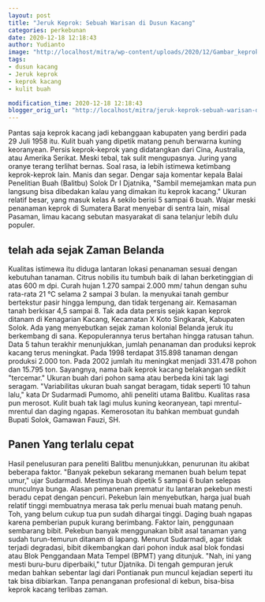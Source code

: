 ```yaml
---
layout: post
title: "Jeruk Keprok: Sebuah Warisan di Dusun Kacang"
categories: perkebunan
date: 2020-12-18 12:18:43
author: Yudianto
image: "http://localhost/mitra/wp-content/uploads/2020/12/Gambar_keprok_914x768.jpg"
tags:
- dusun kacang
- Jeruk keprok
- keprok kacang
- kulit buah

modification_time: 2020-12-18 12:18:43
blogger_orig_url: "http://localhost/mitra/jeruk-keprok-sebuah-warisan-di-dusun.html"
---
```


Pantas saja keprok kacang jadi kebanggaan kabupaten yang berdiri pada 29 Juli 1958 itu. Kulit buah yang dipetik matang penuh berwarna kuning keoranyean. Persis keprok-keprok yang didatangkan dari Cina, Australia, atau Amerika Serikat. Meski tebal, tak sulit mengupasnya.
Juring yang oranye terang terlihat bernas. Soal rasa, ia lebih istimewa ketimbang keprok-keprok lain. Manis dan segar. Dengar saja komentar kepala Balai Penelitian Buah (Balitbu) Solok Dr I Djatnika, "Sambil memejamkan mata pun langsung bisa dibedakan kalau yang dimakan itu keprok kacang."
Ukuran relatif besar, yang masuk kelas A sekilo berisi 5 sampai 6 buah. Wajar meski penanaman keprok di Sumatera Barat menyebar di sentra lain, misal Pasaman, limau kacang sebutan masyarakat di sana telanjur lebih dulu populer.
<h2 id="Belanda">telah ada sejak Zaman Belanda</h2>
Kualitas istimewa itu diduga lantaran lokasi penanaman sesuai dengan kebutuhan tanaman. Citrus nobilis itu tumbuh baik di lahan berketinggian di atas 600 m dpi. Curah hujan 1.270 sampai 2.000 mm/ tahun dengan suhu rata-rata 21 °C selama 2 sampai 3 bulan. Ia menyukai tanah gembur bertekstur pasir hingga lempung, dan tidak tergenang air. Kemasaman tanah berkisar 4,5 sampai 8.
Tak ada data persis sejak kapan keprok ditanam di Kenagarian Kacang, Kecamatan X Koto Singkarak, Kabupaten Solok. Ada yang menyebutkan sejak zaman kolonial Belanda jeruk itu berkembang di sana. Kepopulerannya terus bertahan hingga ratusan tahun.
Data 5 tahun terakhir menunjukkan, jumlah penanaman dan produksi keprok kacang terus meningkat. Pada 1998 terdapat 315.898 tanaman dengan produksi 2.000 ton. Pada 2002 jumlah itu meningkat menjadi 331.478 pohon dan 15.795 ton.
Sayangnya, nama baik keprok kacang belakangan sedikit "tercemar." Ukuran buah dari pohon sama atau berbeda kini tak lagi seragam. "Variabilitas ukuran buah sangat beragam, tidak seperti 10 tahun lalu," kata Dr Sudarmadi Pumomo, ahli peneliti utama Balitbu. Kualitas rasa pun merosot. Kulit buah tak lagi mulus kuning keoranyean, tapi mrentul-mrentul dan daging ngapas. Kemerosotan itu bahkan membuat gundah Bupati Solok, Gamawan Fauzi, SH.
<h2 id="Pencurian">Panen Yang terlalu cepat</h2>
Hasil penelusuran para peneliti Balitbu menunjukkan, penurunan itu akibat beberapa faktor. "Banyak pekebun sekarang memanen buah belum tepat umur," ujar Sudarmadi. Mestinya buah dipetik 5 sampai 6 bulan selepas munculnya bunga. Alasan pemanenan prematur itu lantaran pekebun mesti beradu cepat dengan pencuri.
Pekebun lain menyebutkan, harga jual buah relatif tinggi membuatnya merasa tak perlu menuai buah matang penuh. Toh, yang belum cukup tua pun sudah dihargai tinggi. Daging buah ngapas karena pemberian pupuk kurang berimbang.
Faktor lain, penggunaan sembarang bibit. Pekebun banyak menggunakan bibit asal tanaman yang sudah turun-temurun ditanam di lapang. Menurut Sudarmadi, agar tidak terjadi degradasi, bibit dikembangkan dari pohon induk asal blok fondasi atau Blok Penggandaan Mata Tempel (BPMT) yang ditunjuk.
"Nah, ini yang mesti buru-buru diperbaiki," tutur Djatnika. Di tengah gempuran jeruk medan bahkan sebentar lagi dari Pontianak pun muncul kejadian seperti itu tak bisa dibiarkan. Tanpa penanganan profesional di kebun, bisa-bisa keprok kacang terlibas zaman.

